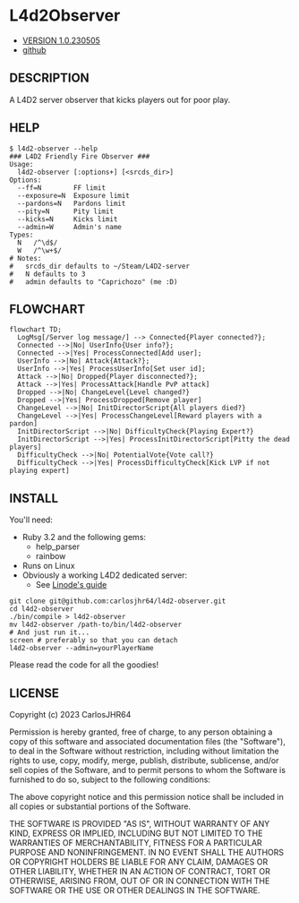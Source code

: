 # L4d2Observer

* [VERSION 1.0.230505](https://github.com/carlosjhr64/l4d2-observer/releases)
* [github](https://www.github.com/carlosjhr64/l4d2-observer)

## DESCRIPTION

A L4D2 server observer that kicks players out for poor play.

## HELP
```console
$ l4d2-observer --help
### L4D2 Friendly Fire Observer ###
Usage:
  l4d2-observer [:options+] [<srcds_dir>]
Options:
  --ff=N      	FF limit
  --exposure=N	Exposure limit
  --pardons=N 	Pardons limit
  --pity=N    	Pity limit
  --kicks=N   	Kicks limit
  --admin=W   	Admin's name
Types:
  N   /^\d$/
  W   /^\w+$/
# Notes:
#   srcds_dir defaults to ~/Steam/L4D2-server
#   N defaults to 3
#   admin defaults to "Caprichozo" (me :D)
```
## FLOWCHART
```mermaid
flowchart TD;
  LogMsg[/Server log message/] --> Connected{Player connected?};
  Connected -->|No| UserInfo{User info?};
  Connected -->|Yes| ProcessConnected[Add user];
  UserInfo -->|No| Attack{Attack?};
  UserInfo -->|Yes| ProcessUserInfo[Set user id];
  Attack -->|No| Dropped{Player disconnected?};
  Attack -->|Yes| ProcessAttack[Handle PvP attack]
  Dropped -->|No| ChangeLevel{Level changed?}
  Dropped -->|Yes| ProcessDropped[Remove player]
  ChangeLevel -->|No| InitDirectorScript{All players died?}
  ChangeLevel -->|Yes| ProcessChangeLevel[Reward players with a pardon]
  InitDirectorScript -->|No| DifficultyCheck{Playing Expert?}
  InitDirectorScript -->|Yes| ProcessInitDirectorScript[Pitty the dead players]
  DifficultyCheck -->|No| PotentialVote{Vote call?}
  DifficultyCheck -->|Yes| ProcessDifficultyCheck[Kick LVP if not playing expert] 
```
## INSTALL

You'll need:

* Ruby 3.2 and the following gems:
  * help_parser
  * rainbow
* Runs on Linux
* Obviously a working L4D2 dedicated server:
  * See [Linode's guide](https://www.linode.com/docs/guides/left-4-dead-2-multiplayer-server-installation/)
```console
git clone git@github.com:carlosjhr64/l4d2-observer.git
cd l4d2-observer
./bin/compile > l4d2-observer
mv l4d2-observer /path-to/bin/l4d2-observer
# And just run it...
screen # preferably so that you can detach
l4d2-observer --admin=yourPlayerName
```
Please read the code for all the goodies!

## LICENSE

Copyright (c) 2023 CarlosJHR64

Permission is hereby granted, free of charge,
to any person obtaining a copy of this software and
associated documentation files (the "Software"),
to deal in the Software without restriction,
including without limitation the rights
to use, copy, modify, merge, publish, distribute, sublicense, and/or sell
copies of the Software, and
to permit persons to whom the Software is furnished to do so,
subject to the following conditions:

The above copyright notice and this permission notice
shall be included in all copies or substantial portions of the Software.

THE SOFTWARE IS PROVIDED "AS IS",
WITHOUT WARRANTY OF ANY KIND, EXPRESS OR IMPLIED,
INCLUDING BUT NOT LIMITED TO THE WARRANTIES OF MERCHANTABILITY,
FITNESS FOR A PARTICULAR PURPOSE AND NONINFRINGEMENT.
IN NO EVENT SHALL THE AUTHORS OR COPYRIGHT HOLDERS BE LIABLE FOR ANY CLAIM,
DAMAGES OR OTHER LIABILITY, WHETHER IN AN ACTION OF CONTRACT,
TORT OR OTHERWISE, ARISING FROM, OUT OF OR IN CONNECTION WITH
THE SOFTWARE OR THE USE OR OTHER DEALINGS IN THE SOFTWARE.
